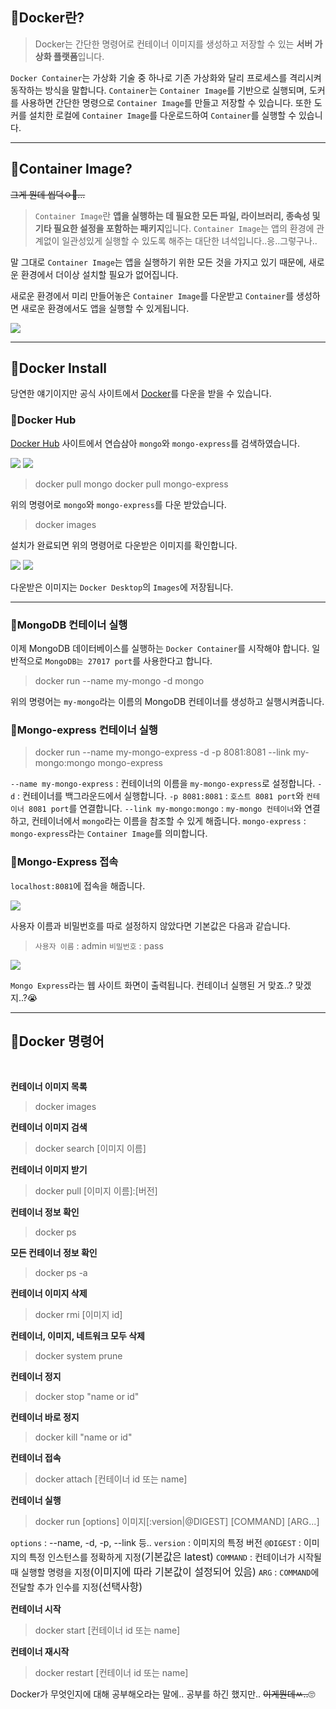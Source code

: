 ## 🦮Docker란?

>Docker는 간단한 명령어로 컨테이너 이미지를 생성하고 저장할 수 있는 **서버 가상화 플랫폼**입니다.

`Docker Container`는 가상화 기술 중 하나로 기존 가상화와 달리 프로세스를 격리시켜 동작하는 방식을 말합니다. `Container`는 `Container Image`를 기반으로 실행되며, 도커를 사용하면 간단한 명령으로 `Container Image`를 만들고 저장할 수 있습니다. 또한 도커를 설치한 로컬에 `Container Image`를 다운로드하여 `Container`를 실행할 수 있습니다.

***

## 🦮Container Image?

<s>그게 뭔데 씹덕ㅇ🥊...</s>

>`Container Image`란 **앱을 실행하는 데 필요한 모든 파일, 라이브러리, 종속성 및 기타 필요한 설정을 포함하는 패키지**입니다. `Container Image`는 앱의 환경에 관계없이 일관성있게 실행할 수 있도록 해주는 대단한 녀석입니다..응..그렇구나..

말 그대로 `Container Image`는 앱을 실행하기 위한 모든 것을 가지고 있기 때문에, 새로운 환경에서 더이상 설치할 필요가 없어집니다.

새로운 환경에서 미리 만들어놓은 `Container Image`를 다운받고 `Container`를 생성하면 새로운 환경에서도 앱을 실행할 수 있게됩니다.

<img src="/images/etc_study/2/image1.webp"/>

***

## 🦮Docker Install

당연한 얘기이지만 공식 사이트에서 [Docker](https://www.docker.com/)를 다운을 받을 수 있습니다.




### 🦄Docker Hub

[Docker Hub](https://hub.docker.com/) 사이트에서 연습삼아 `mongo`와 `mongo-express`를 검색하였습니다.

<img src="/images/etc_study/2/image2.webp"/>

<img src="/images/etc_study/2/image3.webp"/>

>docker pull mongo
docker pull mongo-express

위의 명령어로 `mongo`와 `mongo-express`를 다운 받았습니다.

>docker images

설치가 완료되면 위의 명령어로 다운받은 이미지를 확인합니다.

<img src="/images/etc_study/2/image4.webp"/>

<img src="/images/etc_study/2/image5.webp"/>


다운받은 이미지는 `Docker Desktop`의 `Images`에 저장됩니다.

***

### 🦄MongoDB 컨테이너 실행

이제 MongoDB 데이터베이스를 실행하는 `Docker Container`를 시작해야 합니다. 일반적으로 `MongoDB는 27017 port`를 사용한다고 합니다.

>docker run --name my-mongo -d mongo

위의 명령어는 `my-mongo`라는 이름의 MongoDB 컨테이너를 생성하고 실행시켜줍니다.

### 🦄Mongo-express 컨테이너 실행

>docker run	--name my-mongo-express -d -p 8081:8081 --link my-mongo:mongo mongo-express

`--name my-mongo-express` : 컨테이너의 이름을 `my-mongo-express`로 설정합니다.
`-d` : 컨테이너를 백그라운드에서 실행합니다.
`-p 8081:8081` : `호스트 8081 port`와 `컨테이너 8081 port`를 연결합니다.
`--link my-mongo:mongo` : `my-mongo 컨테이너`와 연결하고, 컨테이너에서 `mongo`라는 이름을 참조할 수 있게 해줍니다.
`mongo-express` : `mongo-express`라는 `Container Image`를 의미합니다.

### 🦄Mongo-Express 접속

`localhost:8081`에 접속을 해줍니다.

<img src="/images/etc_study/2/image6.webp"/>


사용자 이름과 비밀번호를 따로 설정하지 않았다면 기본값은 다음과 같습니다.

>`사용자 이름` : admin
`비밀번호` : pass

<img src="/images/etc_study/2/image7.webp"/>

`Mongo Express`라는 웹 사이트 화면이 출력됩니다. 컨테이너 실행된 거 맞죠..? 맞겠지..?😭

***

## 🦮Docker 명령어
<br/>

**컨테이너 이미지 목록**
>docker images

**컨테이너 이미지 검색**
>docker search [이미지 이름]

**컨테이너 이미지 받기**
>docker pull [이미지 이름]:[버전]

**컨테이너 정보 확인**
>docker ps

**모든 컨테이너 정보 확인**
>docker ps -a

**컨테이너 이미지 삭제**
>docker rmi [이미지 id]

**컨테이너, 이미지, 네트워크 모두 삭제**
>docker system prune

**컨테이너 정지**
>docker stop "name or id"

**컨테이너 바로 정지**
>docker kill "name or id"

**컨테이너 접속**
>docker attach [컨테이너 id 또는 name]

**컨테이너 실행**
>docker run [options] 이미지[:version|@DIGEST] [COMMAND] [ARG...]

`options` : --name, -d, -p, --link 등.. 
`version` : 이미지의 특정 버전
`@DIGEST` : 이미지의 특정 인스턴스를 정확하게 지정<span style="font-size: 16px">(기본값은 latest)</span>
`COMMAND` : 컨테이너가 시작될 때 실행할 명령을 지정<span style="font-size: 16px">(이미지에 따라 기본값이 설정되어 있음)</span>
`ARG` : `COMMAND`에 전달할 추가 인수를 지정<span style="font-size: 16px">(선택사항)</span>

**컨테이너 시작**
>docker start [컨테이너 id 또는 name]

**컨테이너 재시작**
>docker restart [컨테이너 id 또는 name]

Docker가 무엇인지에 대해 공부해오라는 말에.. 공부를 하긴 했지만.. <s>이게뭔데ㅆ..</s>🙄
